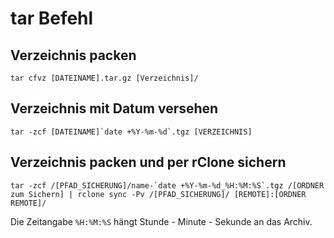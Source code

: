 # tar Befehl

## Verzeichnis packen
```
tar cfvz [DATEINAME].tar.gz [Verzeichnis]/
```

## Verzeichnis mit Datum versehen
```
tar -zcf [DATEINAME]`date +%Y-%m-%d`.tgz [VERZEICHNIS]
```

## Verzeichnis packen und per rClone sichern
```
tar -zcf /[PFAD_SICHERUNG]/name-`date +%Y-%m-%d_%H:%M:%S`.tgz /[ORDNER zum Sichern] | rclone sync -Pv /[PFAD_SICHERUNG]/ [REMOTE]:[ORDNER REMOTE]/
```
Die Zeitangabe ```%H:%M:%S``` hängt Stunde - Minute - Sekunde an das Archiv.
